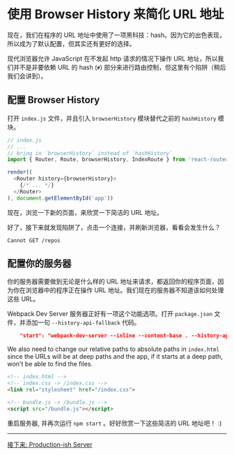 # 使用 Browser History 来简化 URL 地址

现在，我们在程序的 URL 地址中使用了一项黑科技：hash。因为它的出色表现，所以成为了默认配置，但其实还有更好的选择。

现代浏览器允许 JavaScript 在不发起 http 请求的情况下操作 URL 地址，所以我们并不是非要依赖 URL 的 hash (`#`)  部分来进行路由控制，但这里有个陷阱（稍后我们会讲到）。

## 配置 Browser History

打开 `index.js` 文件，并且引入 `browserHistory` 模块替代之前的 `hashHistory` 模块。

```js
// index.js
// ...
// bring in `browserHistory` instead of `hashHistory`
import { Router, Route, browserHistory, IndexRoute } from 'react-router'

render((
  <Router history={browserHistory}>
    {/* ... */}
  </Router>
), document.getElementById('app'))
```

现在，浏览一下新的页面，来欣赏一下简洁的 URL 地址。

好了，接下来就发现陷阱了，点击一个连接，并刷新浏览器，看看会发生什么？

```
Cannot GET /repos
```

## 配置你的服务器

你的服务器需要做到无论是什么样的 URL 地址来请求，都返回你的程序页面，因为你在浏览器中的程序正在操作 URL 地址。我们现在的服务器不知道该如何处理这些 URL。

Webpack Dev Server 服务器正好有一项这个功能选项。打开
`package.json` 文件，并添加一句 `--history-api-fallback` 代码。

```json
    "start": "webpack-dev-server --inline --content-base . --history-api-fallback"
```

We also need to change our relative paths to absolute paths in
`index.html` since the URLs will be at deep paths and the app, if it
starts at a deep path, won't be able to find the files.

```html
<!-- index.html -->
<!-- index.css -> /index.css -->
<link rel="stylesheet" href="/index.css">

<!-- bundle.js -> /bundle.js -->
<script src="/bundle.js"></script>
```

重启服务器, 并再次运行 `npm start` 。好好欣赏一下这些简洁的 URL 地址吧！ :)

---

[接下来: Production-ish Server](../11-productionish-server/)
